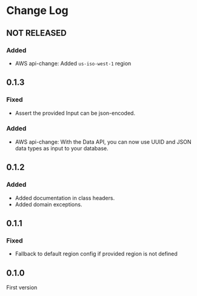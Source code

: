 # Change Log

## NOT RELEASED

### Added

- AWS api-change: Added `us-iso-west-1` region

## 0.1.3

### Fixed

- Assert the provided Input can be json-encoded.

### Added

- AWS api-change: With the Data API, you can now use UUID and JSON data types as input to your database.

## 0.1.2

### Added

- Added documentation in class headers.
- Added domain exceptions.

## 0.1.1

### Fixed

- Fallback to default region config if provided region is not defined

## 0.1.0

First version
